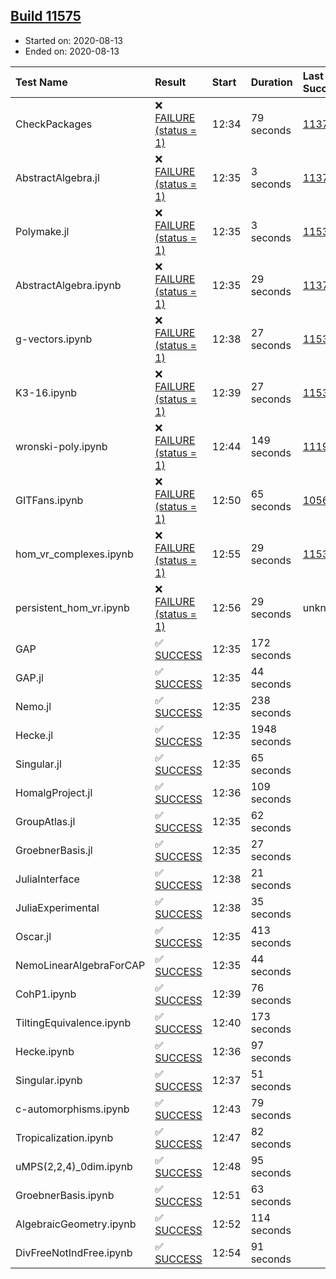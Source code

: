 ## [Build 11575](https://oscarci.mathematik.uni-kl.de/job/oscar/11575/)

* Started on: 2020-08-13
* Ended on: 2020-08-13

| Test Name    | Result | Start | Duration | Last Success | First Failure |
|:-------------|:-------|:------|:---------|:-------------|:--------------|
| CheckPackages | ❌ [FAILURE (status = 1)](https://oscarci.mathematik.uni-kl.de/job/oscar/11575/artifact/logs/build-11575/CheckPackages.log) | 12:34 | 79 seconds | [11376](https://oscarci.mathematik.uni-kl.de/job/oscar/11376/) | [11377](https://oscarci.mathematik.uni-kl.de/job/oscar/11377/) |
| AbstractAlgebra.jl | ❌ [FAILURE (status = 1)](https://oscarci.mathematik.uni-kl.de/job/oscar/11575/artifact/logs/build-11575/AbstractAlgebra.jl.log) | 12:35 | 3 seconds | [11376](https://oscarci.mathematik.uni-kl.de/job/oscar/11376/) | [11377](https://oscarci.mathematik.uni-kl.de/job/oscar/11377/) |
| Polymake.jl | ❌ [FAILURE (status = 1)](https://oscarci.mathematik.uni-kl.de/job/oscar/11575/artifact/logs/build-11575/Polymake.jl.log) | 12:35 | 3 seconds | [11532](https://oscarci.mathematik.uni-kl.de/job/oscar/11532/) | [11533](https://oscarci.mathematik.uni-kl.de/job/oscar/11533/) |
| AbstractAlgebra.ipynb | ❌ [FAILURE (status = 1)](https://oscarci.mathematik.uni-kl.de/job/oscar/11575/artifact/logs/build-11575/AbstractAlgebra.ipynb.log) | 12:35 | 29 seconds | [11376](https://oscarci.mathematik.uni-kl.de/job/oscar/11376/) | [11377](https://oscarci.mathematik.uni-kl.de/job/oscar/11377/) |
| g-vectors.ipynb | ❌ [FAILURE (status = 1)](https://oscarci.mathematik.uni-kl.de/job/oscar/11575/artifact/logs/build-11575/g-vectors.ipynb.log) | 12:38 | 27 seconds | [11532](https://oscarci.mathematik.uni-kl.de/job/oscar/11532/) | [11533](https://oscarci.mathematik.uni-kl.de/job/oscar/11533/) |
| K3-16.ipynb | ❌ [FAILURE (status = 1)](https://oscarci.mathematik.uni-kl.de/job/oscar/11575/artifact/logs/build-11575/K3-16.ipynb.log) | 12:39 | 27 seconds | [11532](https://oscarci.mathematik.uni-kl.de/job/oscar/11532/) | [11533](https://oscarci.mathematik.uni-kl.de/job/oscar/11533/) |
| wronski-poly.ipynb | ❌ [FAILURE (status = 1)](https://oscarci.mathematik.uni-kl.de/job/oscar/11575/artifact/logs/build-11575/wronski-poly.ipynb.log) | 12:44 | 149 seconds | [11192](https://oscarci.mathematik.uni-kl.de/job/oscar/11192/) | [11193](https://oscarci.mathematik.uni-kl.de/job/oscar/11193/) |
| GITFans.ipynb | ❌ [FAILURE (status = 1)](https://oscarci.mathematik.uni-kl.de/job/oscar/11575/artifact/logs/build-11575/GITFans.ipynb.log) | 12:50 | 65 seconds | [10566](https://oscarci.mathematik.uni-kl.de/job/oscar/10566/) | [10567](https://oscarci.mathematik.uni-kl.de/job/oscar/10567/) |
| hom_vr_complexes.ipynb | ❌ [FAILURE (status = 1)](https://oscarci.mathematik.uni-kl.de/job/oscar/11575/artifact/logs/build-11575/hom_vr_complexes.ipynb.log) | 12:55 | 29 seconds | [11532](https://oscarci.mathematik.uni-kl.de/job/oscar/11532/) | [11533](https://oscarci.mathematik.uni-kl.de/job/oscar/11533/) |
| persistent_hom_vr.ipynb | ❌ [FAILURE (status = 1)](https://oscarci.mathematik.uni-kl.de/job/oscar/11575/artifact/logs/build-11575/persistent_hom_vr.ipynb.log) | 12:56 | 29 seconds | unknown | unknown |
| GAP | ✅ [SUCCESS](https://oscarci.mathematik.uni-kl.de/job/oscar/11575/artifact/logs/build-11575/GAP.log) | 12:35 | 172 seconds |  |  |
| GAP.jl | ✅ [SUCCESS](https://oscarci.mathematik.uni-kl.de/job/oscar/11575/artifact/logs/build-11575/GAP.jl.log) | 12:35 | 44 seconds |  |  |
| Nemo.jl | ✅ [SUCCESS](https://oscarci.mathematik.uni-kl.de/job/oscar/11575/artifact/logs/build-11575/Nemo.jl.log) | 12:35 | 238 seconds |  |  |
| Hecke.jl | ✅ [SUCCESS](https://oscarci.mathematik.uni-kl.de/job/oscar/11575/artifact/logs/build-11575/Hecke.jl.log) | 12:35 | 1948 seconds |  |  |
| Singular.jl | ✅ [SUCCESS](https://oscarci.mathematik.uni-kl.de/job/oscar/11575/artifact/logs/build-11575/Singular.jl.log) | 12:35 | 65 seconds |  |  |
| HomalgProject.jl | ✅ [SUCCESS](https://oscarci.mathematik.uni-kl.de/job/oscar/11575/artifact/logs/build-11575/HomalgProject.jl.log) | 12:36 | 109 seconds |  |  |
| GroupAtlas.jl | ✅ [SUCCESS](https://oscarci.mathematik.uni-kl.de/job/oscar/11575/artifact/logs/build-11575/GroupAtlas.jl.log) | 12:35 | 62 seconds |  |  |
| GroebnerBasis.jl | ✅ [SUCCESS](https://oscarci.mathematik.uni-kl.de/job/oscar/11575/artifact/logs/build-11575/GroebnerBasis.jl.log) | 12:35 | 27 seconds |  |  |
| JuliaInterface | ✅ [SUCCESS](https://oscarci.mathematik.uni-kl.de/job/oscar/11575/artifact/logs/build-11575/JuliaInterface.log) | 12:38 | 21 seconds |  |  |
| JuliaExperimental | ✅ [SUCCESS](https://oscarci.mathematik.uni-kl.de/job/oscar/11575/artifact/logs/build-11575/JuliaExperimental.log) | 12:38 | 35 seconds |  |  |
| Oscar.jl | ✅ [SUCCESS](https://oscarci.mathematik.uni-kl.de/job/oscar/11575/artifact/logs/build-11575/Oscar.jl.log) | 12:35 | 413 seconds |  |  |
| NemoLinearAlgebraForCAP | ✅ [SUCCESS](https://oscarci.mathematik.uni-kl.de/job/oscar/11575/artifact/logs/build-11575/NemoLinearAlgebraForCAP.log) | 12:35 | 44 seconds |  |  |
| CohP1.ipynb | ✅ [SUCCESS](https://oscarci.mathematik.uni-kl.de/job/oscar/11575/artifact/logs/build-11575/CohP1.ipynb.log) | 12:39 | 76 seconds |  |  |
| TiltingEquivalence.ipynb | ✅ [SUCCESS](https://oscarci.mathematik.uni-kl.de/job/oscar/11575/artifact/logs/build-11575/TiltingEquivalence.ipynb.log) | 12:40 | 173 seconds |  |  |
| Hecke.ipynb | ✅ [SUCCESS](https://oscarci.mathematik.uni-kl.de/job/oscar/11575/artifact/logs/build-11575/Hecke.ipynb.log) | 12:36 | 97 seconds |  |  |
| Singular.ipynb | ✅ [SUCCESS](https://oscarci.mathematik.uni-kl.de/job/oscar/11575/artifact/logs/build-11575/Singular.ipynb.log) | 12:37 | 51 seconds |  |  |
| c-automorphisms.ipynb | ✅ [SUCCESS](https://oscarci.mathematik.uni-kl.de/job/oscar/11575/artifact/logs/build-11575/c-automorphisms.ipynb.log) | 12:43 | 79 seconds |  |  |
| Tropicalization.ipynb | ✅ [SUCCESS](https://oscarci.mathematik.uni-kl.de/job/oscar/11575/artifact/logs/build-11575/Tropicalization.ipynb.log) | 12:47 | 82 seconds |  |  |
| uMPS(2,2,4)_0dim.ipynb | ✅ [SUCCESS](https://oscarci.mathematik.uni-kl.de/job/oscar/11575/artifact/logs/build-11575/uMPS-2-2-4-_0dim.ipynb.log) | 12:48 | 95 seconds |  |  |
| GroebnerBasis.ipynb | ✅ [SUCCESS](https://oscarci.mathematik.uni-kl.de/job/oscar/11575/artifact/logs/build-11575/GroebnerBasis.ipynb.log) | 12:51 | 63 seconds |  |  |
| AlgebraicGeometry.ipynb | ✅ [SUCCESS](https://oscarci.mathematik.uni-kl.de/job/oscar/11575/artifact/logs/build-11575/AlgebraicGeometry.ipynb.log) | 12:52 | 114 seconds |  |  |
| DivFreeNotIndFree.ipynb | ✅ [SUCCESS](https://oscarci.mathematik.uni-kl.de/job/oscar/11575/artifact/logs/build-11575/DivFreeNotIndFree.ipynb.log) | 12:54 | 91 seconds |  |  |
